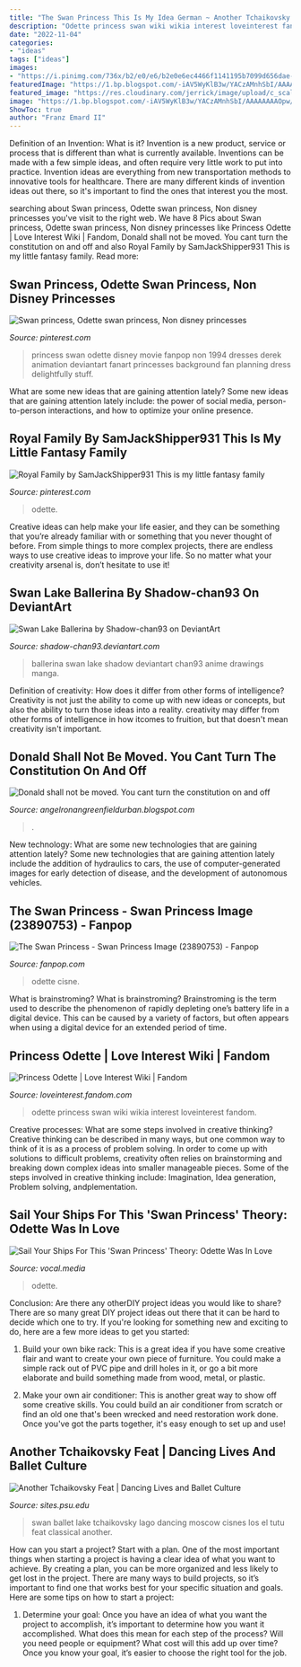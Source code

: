 ```yaml
---
title: "The Swan Princess This Is My Idea German ~ Another Tchaikovsky Feat"
description: "Odette princess swan wiki wikia interest loveinterest fandom"
date: "2022-11-04"
categories:
- "ideas"
tags: ["ideas"]
images:
- "https://i.pinimg.com/736x/b2/e0/e6/b2e0e6ec4466f1141195b7099d656dae--warner-brothers-royal-families.jpg"
featuredImage: "https://1.bp.blogspot.com/-iAV5WyKlB3w/YACzAMnhSbI/AAAAAAAAOpw/ReAjy2Bzz3wITkkgSFMZ2IBwH5RfGxOlwCLcBGAsYHQ/s1080/omega_military_watch_1593438131_36007eda_progressive.jpg"
featured_image: "https://res.cloudinary.com/jerrick/image/upload/c_scale,q_auto/eeynpxvitmaa3mdl02or.jpg"
image: "https://1.bp.blogspot.com/-iAV5WyKlB3w/YACzAMnhSbI/AAAAAAAAOpw/ReAjy2Bzz3wITkkgSFMZ2IBwH5RfGxOlwCLcBGAsYHQ/s1080/omega_military_watch_1593438131_36007eda_progressive.jpg"
ShowToc: true
author: "Franz Emard II"
---
```



Definition of an Invention: What is it?
Invention is a new product, service or process that is different than what is currently available. Inventions can be made with a few simple ideas, and often require very little work to put into practice. Invention ideas are everything from new transportation methods to innovative tools for healthcare. There are many different kinds of invention ideas out there, so it's important to find the ones that interest you the most.

	

		
searching about Swan princess, Odette swan princess, Non disney princesses you've visit to the right web. We have 8 Pics about Swan princess, Odette swan princess, Non disney princesses like Princess Odette | Love Interest Wiki | Fandom, Donald shall not be moved. You cant turn the constitution on and off and also Royal Family by SamJackShipper931 This is my little fantasy family. Read more:
		
    
## Swan Princess, Odette Swan Princess, Non Disney Princesses

<img loading=lazy src="https://i.pinimg.com/originals/19/d0/b4/19d0b42ab68b3821272cd76a95079d5d.jpg" onerror="this.onerror=null;this.src='https://tse4.mm.bing.net/th?id=OIP.R8GqAaiQyEJRrZuoTM_8ogHaNl&amp;pid=15.1';" alt="Swan princess, Odette swan princess, Non disney princesses">

_Source: pinterest.com_

>princess swan odette disney movie fanpop non 1994 dresses derek animation deviantart fanart princesses background fan planning dress delightfully stuff. 

	

What are some new ideas that are gaining attention lately?
Some new ideas that are gaining attention lately include: the power of social media, person-to-person interactions, and how to optimize your online presence.

    
## Royal Family By SamJackShipper931 This Is My Little Fantasy Family

<img loading=lazy src="https://i.pinimg.com/736x/b2/e0/e6/b2e0e6ec4466f1141195b7099d656dae--warner-brothers-royal-families.jpg" onerror="this.onerror=null;this.src='https://tse3.mm.bing.net/th?id=OIP.Z5Eh_qBjecbXqllT-JQlOQDSEo&amp;pid=15.1';" alt="Royal Family by SamJackShipper931 This is my little fantasy family">

_Source: pinterest.com_

>odette. 

	

Creative ideas can help make your life easier, and they can be something that you’re already familiar with or something that you never thought of before. From simple things to more complex projects, there are endless ways to use creative ideas to improve your life. So no matter what your creativity arsenal is, don’t hesitate to use it!

    
## Swan Lake Ballerina By Shadow-chan93 On DeviantArt

<img loading=lazy src="https://pre00.deviantart.net/02a4/th/pre/i/2010/016/4/d/swan_lake_ballerina_by_shadow_chan93.jpg" onerror="this.onerror=null;this.src='https://tse4.mm.bing.net/th?id=OIP.aU9rSHsCFf3Whu-6zhlhtAHaKb&amp;pid=15.1';" alt="Swan Lake Ballerina by Shadow-chan93 on DeviantArt">

_Source: shadow-chan93.deviantart.com_

>ballerina swan lake shadow deviantart chan93 anime drawings manga. 

	

Definition of creativity: How does it differ from other forms of intelligence?
Creativity is not just the ability to come up with new ideas or concepts, but also the ability to turn those ideas into a reality. creativity may differ from other forms of intelligence in how itcomes to fruition, but that doesn't mean creativity isn't important.

    
## Donald Shall Not Be Moved. You Cant Turn The Constitution On And Off

<img loading=lazy src="https://1.bp.blogspot.com/-iAV5WyKlB3w/YACzAMnhSbI/AAAAAAAAOpw/ReAjy2Bzz3wITkkgSFMZ2IBwH5RfGxOlwCLcBGAsYHQ/s1080/omega_military_watch_1593438131_36007eda_progressive.jpg" onerror="this.onerror=null;this.src='https://tse2.mm.bing.net/th?id=OIP.Qo0VFA_A-11rU-TAgYgnmAHaJ4&amp;pid=15.1';" alt="Donald shall not be moved. You cant turn the constitution on and off">

_Source: angelronangreenfieldurban.blogspot.com_

>. 

	

New technology: What are some new technologies that are gaining attention lately?
Some new technologies that are gaining attention lately include the addition of hydraulics to cars, the use of computer-generated images for early detection of disease, and the development of autonomous vehicles.

    
## The Swan Princess - Swan Princess Image (23890753) - Fanpop

<img loading=lazy src="http://images4.fanpop.com/image/photos/23800000/The-Swan-Princess-swan-princess-23890753-2560-1440.jpg" onerror="this.onerror=null;this.src='https://tse1.mm.bing.net/th?id=OIP.3UFI02Af76v_glEpsAyTFQHaEK&amp;pid=15.1';" alt="The Swan Princess - Swan Princess Image (23890753) - Fanpop">

_Source: fanpop.com_

>odette cisne. 

	

What is brainstroming?
What is brainstroming? Brainstroming is the term used to describe the phenomenon of rapidly depleting one’s battery life in a digital device. This can be caused by a variety of factors, but often appears when using a digital device for an extended period of time.

    
## Princess Odette | Love Interest Wiki | Fandom

<img loading=lazy src="https://vignette.wikia.nocookie.net/loveinterest/images/d/df/Odette_(The_Swan_Princess).jpg/revision/latest/scale-to-width-down/310?cb=20170623231816" onerror="this.onerror=null;this.src='https://tse3.mm.bing.net/th?id=OIP.z29Oxhkm6mGK4kAP8CVD9QAAAA&amp;pid=15.1';" alt="Princess Odette | Love Interest Wiki | Fandom">

_Source: loveinterest.fandom.com_

>odette princess swan wiki wikia interest loveinterest fandom. 

	

Creative processes: What are some steps involved in creative thinking?
Creative thinking can be described in many ways, but one common way to think of it is as a process of problem solving. In order to come up with solutions to difficult problems, creativity often relies on brainstorming and breaking down complex ideas into smaller manageable pieces. Some of the steps involved in creative thinking include: Imagination, Idea generation, Problem solving, andplementation.

    
## Sail Your Ships For This &#039;Swan Princess&#039; Theory: Odette Was In Love

<img loading=lazy src="https://res.cloudinary.com/jerrick/image/upload/c_scale,q_auto/eeynpxvitmaa3mdl02or.jpg" onerror="this.onerror=null;this.src='https://tse2.mm.bing.net/th?id=OIP.qsxBSOomwrEILmyoFtbTWAHaES&amp;pid=15.1';" alt="Sail Your Ships For This &#039;Swan Princess&#039; Theory: Odette Was In Love">

_Source: vocal.media_

>odette. 

	

Conclusion: Are there any otherDIY project ideas you would like to share?
There are so many great DIY project ideas out there that it can be hard to decide which one to try. If you're looking for something new and exciting to do, here are a few more ideas to get you started: 
1. Build your own bike rack: This is a great idea if you have some creative flair and want to create your own piece of furniture. You could make a simple rack out of PVC pipe and drill holes in it, or go a bit more elaborate and build something made from wood, metal, or plastic. 

2. Make your own air conditioner: This is another great way to show off some creative skills. You could build an air conditioner from scratch or find an old one that's been wrecked and need restoration work done. Once you've got the parts together, it's easy enough to set up and use!

    
## Another Tchaikovsky Feat | Dancing Lives And Ballet Culture

<img loading=lazy src="http://sites.psu.edu/cnh18/wp-content/uploads/sites/15309/2015/01/swan.jpg" onerror="this.onerror=null;this.src='https://tse4.mm.bing.net/th?id=OIP.FjDPah-ML_X6dWiHIutCjgHaFA&amp;pid=15.1';" alt="Another Tchaikovsky Feat | Dancing Lives and Ballet Culture">

_Source: sites.psu.edu_

>swan ballet lake tchaikovsky lago dancing moscow cisnes los el tutu feat classical another. 

	

How can you start a project?
Start with a plan. One of the most important things when starting a project is having a clear idea of what you want to achieve. By creating a plan, you can be more organized and less likely to get lost in the project. There are many ways to build projects, so it’s important to find one that works best for your specific situation and goals. Here are some tips on how to start a project: 
1. Determine your goal: Once you have an idea of what you want the project to accomplish, it’s important to determine how you want it accomplished. What does this mean for each step of the process? Will you need people or equipment? What cost will this add up over time? Once you know your goal, it’s easier to choose the right tool for the job.



